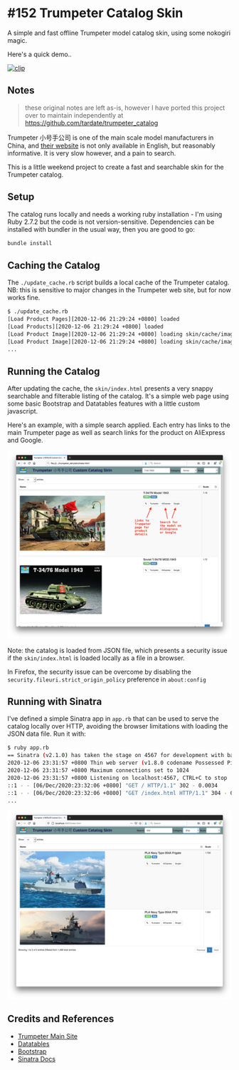 # #152 Trumpeter Catalog Skin

A simple and fast offline Trumpeter model catalog skin, using some nokogiri magic.

Here's a quick demo..

[![clip](https://img.youtube.com/vi/dSDu7Qz8sBU/0.jpg)](https://www.youtube.com/watch?v=dSDu7Qz8sBU)

## Notes

> these original notes are left as-is, however I have ported this project over to
> maintain independently at <https://github.com/tardate/trumpeter_catalog>

Trumpeter 小号手公司 is one of the main scale model manufacturers in China,
and [their website](http://www.trumpeter-china.com) is not only available in English, but reasonably informative.
It is very slow however, and a pain to search.

This is a little weekend project to create a fast and searchable skin for the Trumpeter catalog.

## Setup

The catalog runs locally and needs a working ruby installation - I'm using Ruby 2.7.2 but the code is not version-sensitive.
Dependencies can be installed with bundler in the usual way, then you are good to go:

```sh
bundle install
```

## Caching the Catalog

The `./update_cache.rb` script builds a local cache of the Trumpeter catalog.
NB: this is sensitive to major changes in the Trumpeter web site, but for now works fine.

```sh
$ ./update_cache.rb
[Load Product Pages][2020-12-06 21:29:24 +0800] loaded
[Load Products][2020-12-06 21:29:24 +0800] loaded
[Load Product Image][2020-12-06 21:29:24 +0800] loading skin/cache/images/09592.jpg with a 1 second grace period delay
[Load Product Image][2020-12-06 21:29:24 +0800] loading skin/cache/images/09580.jpg with a 1 second grace period delay
...
```

## Running the Catalog

After updating the cache, the `skin/index.html` presents a very snappy searchable and filterable listing
of the catalog. It's a simple web page using some basic Bootstrap and Datatables features with a little custom javascript.

Here's an example, with a simple search applied.
Each entry has links to the main Trumpeter page as well as search links for the product on AliExpress and Google.

![file_example](./assets/file_example.jpg?raw=true)

Note: the catalog is loaded from JSON file, which presents a security issue if the `skin/index.html` is loaded
locally as a file in a browser.

In Firefox, the security issue can be overcome by disabling the `security.fileuri.strict_origin_policy` preference in `about:config`

## Running with Sinatra

I've defined a simple Sinatra app in `app.rb` that can be used to serve the catalog locally over HTTP,
avoiding the browser limitations with loading the JSON data file. Run it with:

```sh
$ ruby app.rb
== Sinatra (v2.1.0) has taken the stage on 4567 for development with backup from Thin
2020-12-06 23:31:57 +0800 Thin web server (v1.8.0 codename Possessed Pickle)
2020-12-06 23:31:57 +0800 Maximum connections set to 1024
2020-12-06 23:31:57 +0800 Listening on localhost:4567, CTRL+C to stop
::1 - - [06/Dec/2020:23:32:06 +0800] "GET / HTTP/1.1" 302 - 0.0034
::1 - - [06/Dec/2020:23:32:06 +0800] "GET /index.html HTTP/1.1" 304 - 0.0103
...
```

![sinatra_example](./assets/sinatra_example.jpg?raw=true)

## Credits and References

* [Trumpeter Main Site](http://www.trumpeter-china.com)
* [Datatables](https://datatables.net/)
* [Bootstrap](https://getbootstrap.com/docs/3.4/)
* [Sinatra Docs](http://sinatrarb.com/)
